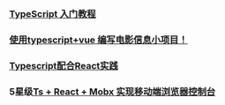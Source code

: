 ### [TypeScript 入门教程](https://github.com/xcatliu/typescript-tutorial)
### [使用typescript+vue 编写电影信息小项目！](https://juejin.im/post/5bc2fd06e51d450e7903c783)
### [Typescript配合React实践](https://juejin.im/post/5bc49b59e51d450e5162d8ae)
### 5星级[Ts + React + Mobx 实现移动端浏览器控制台](https://juejin.im/post/5bf278295188252e89668ed2)
